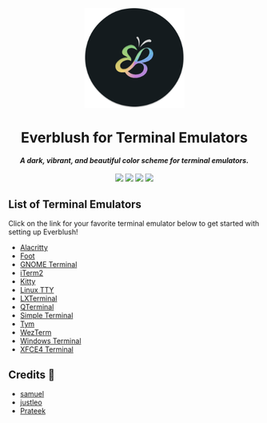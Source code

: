<div align="center">
    <img src="https://raw.githubusercontent.com/Everblush/.github/main/assets/logo.png" height="200px" width="200px" alt="logo"> 
</div>

<h1 align="center">Everblush for Terminal Emulators</h1>

<h4 align="center"><i>A dark, vibrant, and beautiful color scheme for terminal emulators.</i></h4>

<p align="center">
    <a href="https://github.com/Everblush/terminal-emulators/stars"><img src="https://img.shields.io/github/stars/Everblush/terminal-emulators?color=e57474&labelColor=1e2528&style=for-the-badge"></a>
    <a href="https://github.com/Everblush/terminal-emulators/issues"><img src="https://img.shields.io/github/issues/Everblush/terminal-emulators?color=67b0e8&labelColor=1e2528&style=for-the-badge"></a>
    <a href="https://github.com/Everblush/terminal-emulators/blob/main/LICENSE"><img src="https://img.shields.io/static/v1?label=license&message=MIT&color=8ccf7e&labelColor=1e2528&style=for-the-badge"></a>
    <a href="https://github.com/Everblush/terminal-emulators/network/members"><img src="https://img.shields.io/github/forks/Everblush/terminal-emulators?color=e5c76b&labelColor=1e2528&style=for-the-badge"></a>
</p>

## List of Terminal Emulators

Click on the link for your favorite terminal emulator below to get started with setting up Everblush!

- [Alacritty](https://github.com/prateektade/everblush-terminal-emulators/tree/rework-repository/src/alacritty)
- [Foot](https://github.com/prateektade/everblush-terminal-emulators/tree/rework-repository/src/foot)
- [GNOME Terminal](https://github.com/prateektade/everblush-terminal-emulators/tree/rework-repository/src/gnome-terminal)
- [iTerm2](https://github.com/prateektade/everblush-terminal-emulators/tree/rework-repository/src/iterm2)
- [Kitty](https://github.com/prateektade/everblush-terminal-emulators/tree/rework-repository/src/kitty)
- [Linux TTY](https://github.com/prateektade/everblush-terminal-emulators/tree/rework-repository/src/linux-tty)
- [LXTerminal](https://github.com/prateektade/everblush-terminal-emulators/tree/rework-repository/src/lxterminal)
- [QTerminal](https://github.com/prateektade/everblush-terminal-emulators/tree/rework-repository/src/qterminal)
- [Simple Terminal](https://github.com/prateektade/everblush-terminal-emulators/tree/rework-repository/src/simple-terminal)
- [Tym](https://github.com/prateektade/everblush-terminal-emulators/tree/rework-repository/src/tym)
- [WezTerm](https://github.com/prateektade/everblush-terminal-emulators/tree/rework-repository/src/wezterm)
- [Windows Terminal](https://github.com/prateektade/everblush-terminal-emulators/tree/rework-repository/src/windows-terminal)
- [XFCE4 Terminal](https://github.com/prateektade/everblush-terminal-emulators/tree/rework-repository/src/xfce4-terminal)

## Credits 💝
- [samuel](https://github.com/samuelnihbos)
- [justleo](https://github.com/justleoo)
- [Prateek](https://github.com/prateektade)
